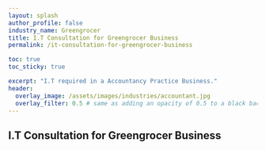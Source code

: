 ```yaml
---
layout: splash 
author_profile: false 
industry_name: Greengrocer
title: I.T Consultation for Greengrocer Business
permalink: /it-consultation-for-greengrocer-business

toc: true
toc_sticky: true

excerpt: "I.T required in a Accountancy Practice Business."
header:
  overlay_image: /assets/images/industries/accountant.jpg
  overlay_filter: 0.5 # same as adding an opacity of 0.5 to a black background
---
```


## I.T Consultation for Greengrocer Business